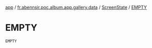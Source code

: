 [app](../../index.md) / [fr.abennsir.poc.album.app.gallery.data](../index.md) / [ScreenState](index.md) / [EMPTY](./-e-m-p-t-y.md)

# EMPTY

`EMPTY`